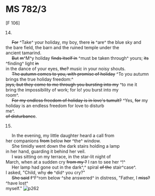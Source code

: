 # MS 782/3

[F 106]

14.

&nbsp;&nbsp;&nbsp;&nbsp;&nbsp;~~For~~ ^Take^ your holiday, my boy, there ~~is~~ ^are^ the blue sky and \
the bare field, the barn and the ruined temple under the \
ancient tamarind. \
&nbsp;&nbsp;&nbsp;&nbsp;&nbsp;~~But~~ ~~m~~^M^y holiday ~~finds itself in~~ ^must be taken through^ yours; ~~its~~ ^finding^ light ~~in~~ \
in the dance of your eyes, ~~the?~~ music in your noisy shouts. \
&nbsp;&nbsp;&nbsp;&nbsp;&nbsp;~~The autumn comes to you, with promise of holiday~~ ^To you autumn brings the true holiday freedom:^ \
~~joys, but they come to me through you bursting into my~~ ^to me it \
bring the impossibility of work; for lo! you burst into my \
room^. \
&nbsp;&nbsp;&nbsp;&nbsp;&nbsp;~~For my endless freedom of holiday is in love's tumult?~~ ^Yes, ~~for~~ my holiday is an endless freedom for love to disturb \
me^. \
~~of disturbance~~.

15.

&nbsp;&nbsp;&nbsp;&nbsp;&nbsp;In the evening, my little daughter heard a call from \
her companions ~~from~~ below ~~her~~ ^the^ window. \
&nbsp;&nbsp;&nbsp;&nbsp;&nbsp;She timidly went down the dark stairs holding a lamp \
in her hand, guarding it behind her veil. \
&nbsp;&nbsp;&nbsp;&nbsp;&nbsp;I was sitting on my terrace, in the star-lit night of \
March, when at a sudden cry ~~from my ?~~ I ran to see her ^!^ \
&nbsp;&nbsp;&nbsp;&nbsp;&nbsp;Her lamp had gone out in the dark^,^ spiral ~~of the~~ stair^case^. \
I asked, "Child, why ~~do~~ ^did^ you cry?" \
&nbsp;&nbsp;&nbsp;&nbsp;&nbsp;~~She said~~ ~~f~~^F^rom below ^she answered^ in distress, "Father, I ~~miss?~~ ^have lost^ \
myself."
![p262](MS782_3-262.jpg)
